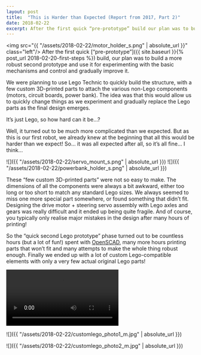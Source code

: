 ```yaml
---
layout: post
title:  "This is Harder than Expected (Report from 2017, Part 2)"
date: 2018-02-22
excerpt: After the first quick “pre-prototype” build our plan was to build a more robust second prototype and use it for experimenting with the basic mechanisms and control, and gradually improve it.
---
```


<img src="{{ "/assets/2018-02-22/motor_holder_s.png" | absolute_url }}" class="left"/> After the first quick [“pre-prototype”]({{ site.baseurl }}{% post_url 2018-02-20-first-steps %}) build, our plan was to build a more robust second prototype and use it for experimenting with the basic mechanisms and control and gradually improve it.

We were planning to use Lego Technic to quickly build the structure, with a few custom 3D-printed parts to attach the various non-Lego components (motors, circuit boards, power bank). The idea was that this would allow us to quickly change things as we experiment and gradually replace the Lego parts as the final design emerges.

It’s just Lego, so how hard can it be…?

Well, it turned out to be much more complicated than we expected. But as this is our first robot, we already knew at the beginning that all this would be harder than we expect! So… it was all expected after all, so it’s all fine… I think…

<div class="divider"></div>

![]({{ "/assets/2018-02-22/servo_mount_s.png" | absolute_url }})
![]({{ "/assets/2018-02-22/powerbank_holder_s.png" | absolute_url }})

These “few custom 3D-printed parts” were not so easy to make. The dimensions of all the components were always a bit awkward, either too long or too short to match any standard Lego sizes. We always seemed to miss one more special part somewhere, or found something that didn’t fit. Designing the drive motor + steering servo assembly with Lego axles and gears was really difficult and it ended up being quite fragile. And of course, you typically only realise major mistakes in the design after many hours of printing!

So the “quick second Lego prototype” phase turned out to be countless hours (but a lot of fun!) spent with [OpenSCAD](http://www.openscad.org/), many more hours printing parts that won’t fit and many attempts to make the whole thing robust enough. Finally we ended up with a lot of custom Lego-compatible elements with only a very few actual original Lego parts!

<p>
<video controls>
    <source src="{{ "/assets/2018-02-22/video2.webm" | absolute_url }}" type="video/webm"/>
    <source src="{{ "/assets/2018-02-22/video2.mp4" | absolute_url }}" type="video/mp4">
</video>
</p>

![]({{ "/assets/2018-02-22/customlego_photo1_m.jpg" | absolute_url }})

![]({{ "/assets/2018-02-22/customlego_photo2_m.jpg" | absolute_url }})


